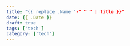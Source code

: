 ```yaml
---
title: "{{ replace .Name "-" " " | title }}"
date: {{ .Date }}
draft: true
tags: ['tech']
category: ['tech']
---
```


